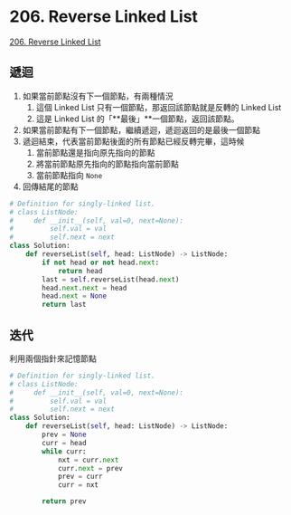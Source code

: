# 206. Reverse Linked List

[206. Reverse Linked List](https://leetcode.com/problems/reverse-linked-list/)

## 遞迴

1. 如果當前節點沒有下一個節點，有兩種情況
   1. 這個 Linked List 只有一個節點，那返回該節點就是反轉的 Linked List 
   2. 這是 Linked List 的「**最後」**一個節點，返回該節點。
2. 如果當前節點有下一個節點，繼續遞迴，遞迴返回的是最後一個節點
3. 遞迴結束，代表當前節點後面的所有節點已經反轉完畢，這時候
   1. 當前節點還是指向原先指向的節點
   2. 將當前節點原先指向的節點指向當前節點
   3. 當前節點指向 `None` 
4. 回傳結尾的節點

```python
# Definition for singly-linked list.
# class ListNode:
#     def __init__(self, val=0, next=None):
#         self.val = val
#         self.next = next
class Solution:
    def reverseList(self, head: ListNode) -> ListNode:
        if not head or not head.next: 
            return head
        last = self.reverseList(head.next)
        head.next.next = head
        head.next = None
        return last
```

## 迭代

利用兩個指針來記憶節點

```python
# Definition for singly-linked list.
# class ListNode:
#     def __init__(self, val=0, next=None):
#         self.val = val
#         self.next = next
class Solution:
    def reverseList(self, head: ListNode) -> ListNode:
        prev = None
        curr = head
        while curr:
            nxt = curr.next
            curr.next = prev
            prev = curr
            curr = nxt

        return prev
```


